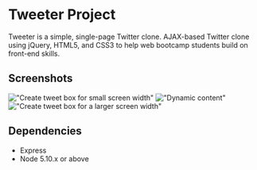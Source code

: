 # Tweeter Project

Tweeter is a simple, single-page Twitter clone. AJAX-based Twitter clone using jQuery, HTML5, and CSS3 to 
help web bootcamp students build on front-end skills. 

## Screenshots

!["Create tweet box for small screen width"](file:///Users/matthewford/Desktop/Tweeter%20Screenshots/fakenews.png)
!["Dynamic content"](snarkycomment.png)
!["Create tweet box for a larger screen width"](responseivedesign.png)

## Dependencies

- Express
- Node 5.10.x or above
